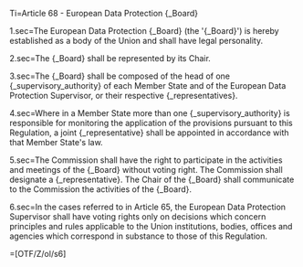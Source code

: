 Ti=Article 68 - European Data Protection {_Board}

1.sec=The European Data Protection {_Board} (the '{_Board}') is hereby established as a body of the Union and shall have legal personality.

2.sec=The {_Board} shall be represented by its Chair.

3.sec=The {_Board} shall be composed of the head of one {_supervisory_authority} of each Member State and of the European Data Protection Supervisor, or their respective {_representatives}.

4.sec=Where in a Member State more than one {_supervisory_authority} is responsible for monitoring the application of the provisions pursuant to this Regulation, a joint {_representative} shall be appointed in accordance with that Member State's law.

5.sec=The Commission shall have the right to participate in the activities and meetings of the {_Board} without voting right. The Commission shall designate a {_representative}. The Chair of the {_Board} shall communicate to the Commission the activities of the {_Board}.

6.sec=In the cases referred to in Article 65, the European Data Protection Supervisor shall have voting rights only on decisions which concern principles and rules applicable to the Union institutions, bodies, offices and agencies which correspond in substance to those of this Regulation.

=[OTF/Z/ol/s6]
